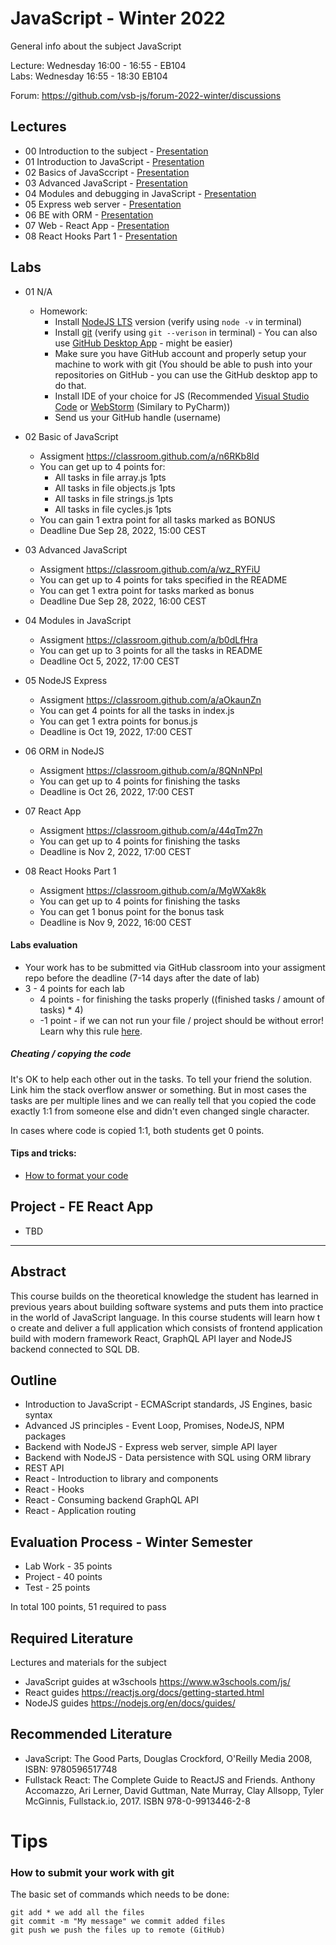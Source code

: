 # JavaScript - Winter 2022
General info about the subject JavaScript

Lecture: Wednesday 16:00 - 16:55 - EB104   
Labs: Wednesday 16:55 - 18:30 EB104

Forum: https://github.com/vsb-js/forum-2022-winter/discussions
## Lectures
- 00 Introduction to the subject - [Presentation](https://docs.google.com/presentation/d/1H9VU5G4n3sB2sippyC9syoNDvmT4TSo9P5tF_P0G_6Q/edit?usp=sharing)
- 01 Introduction to JavaScript - [Presentation](https://docs.google.com/presentation/d/1YNIV8t4AHXfldDT0Hb4vyfiuGVaKVXpG2BXEPXJuMYI/edit?usp=sharing)
- 02 Basics of JavaSccript - [Presentation](https://docs.google.com/presentation/d/1pN-GbWgMH1tkJH68IlQX1mcNYCtBfgFbx1k1dMMCDtg/edit?usp=sharing)
- 03 Advanced JavaScript - [Presentation](https://docs.google.com/presentation/d/1JrufeLjxbBKKjWqnj1l32hcouQ3Hw-8rMIn_zzCTF7U/edit?usp=sharing)
- 04 Modules and debugging in JavaScript - [Presentation](https://docs.google.com/presentation/d/10fnh2E_yMzPpOHdFu_zEAoh6xYCcm9uN24dWxrOKqBk/edit?usp=sharing)
- 05 Express web server - [Presentation](https://docs.google.com/presentation/d/1mB5diin7XtzsZhRX_WWgDERf2I1Ifd2b1TfzROAqv2A/edit?usp=sharing)
- 06 BE with ORM - [Presentation](https://docs.google.com/presentation/d/1dT3bvAgYxkJML1bXtk_0UqDGbnAil0Qk8KT4E8pDAf0/edit?usp=sharing)
- 07 Web - React App - [Presentation](https://docs.google.com/presentation/d/1XPbcFPCkdHPAMFpiv6kFNsqpS0qHxNz1WLyhfXfYFfg/edit?usp=sharing)
- 08 React Hooks Part 1 - [Presentation](https://docs.google.com/presentation/d/1CHwzAmKcE8wViDQPooDCJ4XBeV596XukSLCMQBWzPkw/edit?usp=sharing)

## Labs
- 01 N/A
  -  Homework:
      - Install [NodeJS LTS](https://nodejs.org/en/) version (verify using `node -v` in terminal)
      - Install [git](https://desktop.github.com/) (verify using `git --verison` in terminal) - You can also use [GitHub Desktop App](https://desktop.github.com/) - might be easier) 
      - Make sure you have GitHub account and properly setup your machine to work with git (You should be able to push into your repositories on GitHub - you can use the GitHub desktop app to do that.
      - Install IDE of your choice for JS (Recommended [Visual Studio Code](https://code.visualstudio.com/) or [WebStorm](https://www.jetbrains.com/webstorm/) (Similary to PyCharm))
      - Send us your GitHub handle (username)

- 02 Basic of JavaScript
  - Assigment https://classroom.github.com/a/n6RKb8ld
  - You can get up to 4 points for:
    - All tasks in file array.js 1pts
    - All tasks in file objects.js 1pts
    - All tasks in file strings.js 1pts
    - All tasks in file cycles.js 1pts
  - You can gain 1 extra point for all tasks marked as BONUS 
  - Deadline Due Sep 28, 2022, 15:00 CEST
  
- 03 Advanced JavaScript
  - Assigment https://classroom.github.com/a/wz_RYFiU
  - You can get up to 4 points for taks specified in the README
  - You can get 1 extra point for tasks marked as bonus 
  - Deadline Due Sep 28, 2022, 16:00 CEST
  
- 04 Modules in JavaScript
  - Assigment https://classroom.github.com/a/b0dLfHra
  - You can get up to 3 points for all the tasks in README
  - Deadline Oct 5, 2022, 17:00 CEST
  
- 05 NodeJS Express
  - Assigment https://classroom.github.com/a/aOkaunZn
  - You can get 4 points for all the tasks in index.js 
  - You can get 1 extra points for bonus.js 
  - Deadline is Oct 19, 2022, 17:00 CEST

- 06 ORM in NodeJS 
  - Assigment https://classroom.github.com/a/8QNnNPpI
  - You can get up to 4 points for finishing the tasks 
  - Deadline is Oct 26, 2022, 17:00 CEST
  
- 07 React App 
  - Assigment https://classroom.github.com/a/44qTm27n
  - You can get up to 4 points for finishing the tasks 
  - Deadline is Nov 2, 2022, 17:00 CEST
  
- 08 React Hooks Part 1
  - Assigment https://classroom.github.com/a/MgWXak8k
  - You can get up to 4 points for finishing the tasks 
  - You can get 1 bonus point for the bonus task
  - Deadline is Nov 9, 2022, 16:00 CEST
    
  
#### Labs evaluation
- Your work has to be submitted via GitHub classroom into your assigment repo before the deadline (7-14 days after the date of lab)
- 3 - 4 points for each lab 
  - 4 points - for finishing the tasks properly ((finished tasks / amount of tasks) * 4)
  - -1 point - if we can not run your file / project should be without error! Learn why this rule [here](https://github.com/vsb-js/general/blob/main/CODERUNS.md).

  
##### Cheating / copying the code
It's OK to help each other out in the tasks. To tell your friend the solution. Link him the stack overflow answer or something. But in most cases the tasks are per multiple lines and we can really tell that you copied the code exactly 1:1 from someone else and didn't even changed single character.

In cases where code is copied 1:1, both students get 0 points.

#### Tips and tricks:
- [How to format your code](https://github.com/vsb-js/forum-2021-winter/discussions/2)

## Project - FE React App
- TBD
  

---

## Abstract
This course builds on the theoretical knowledge the student has learned in previous years about building software systems and puts them into practice in the world of JavaScript language. In this course students will learn how t
o create and deliver a full application which consists of frontend application build with modern framework React, GraphQL API layer and NodeJS backend connected to SQL DB.

## Outline
- Introduction to JavaScript - ECMAScript standards, JS Engines, basic syntax
- Advanced JS principles - Event Loop, Promises, NodeJS, NPM packages
- Backend with NodeJS - Express web server, simple API layer
- Backend with NodeJS - Data persistence with SQL using ORM library
- REST API
- React - Introduction to library and components
- React - Hooks
- React - Consuming backend GraphQL API
- React - Application routing 


## Evaluation Process - Winter Semester
- Lab Work - 35 points
- Project - 40 points
- Test - 25 points 

In total 100 points, 51 required to pass 

## Required Literature
Lectures and materials for the subject  
- JavaScript guides at w3schools https://www.w3schools.com/js/  
- React guides https://reactjs.org/docs/getting-started.html  
- NodeJS guides https://nodejs.org/en/docs/guides/  

## Recommended Literature
- JavaScript: The Good Parts, Douglas Crockford, O'Reilly Media 2008, ISBN: 9780596517748
- Fullstack React: The Complete Guide to ReactJS and Friends. Anthony Accomazzo, Ari Lerner, David Guttman, Nate Murray, Clay Allsopp, Tyler McGinnis, Fullstack.io, 2017.  ISBN 978-0-9913446-2-8

# Tips 

### How to submit your work with git
The basic set of commands which needs to be done:
```
git add * we add all the files
git commit -m "My message" we commit added files
git push we push the files up to remote (GitHub)
```

